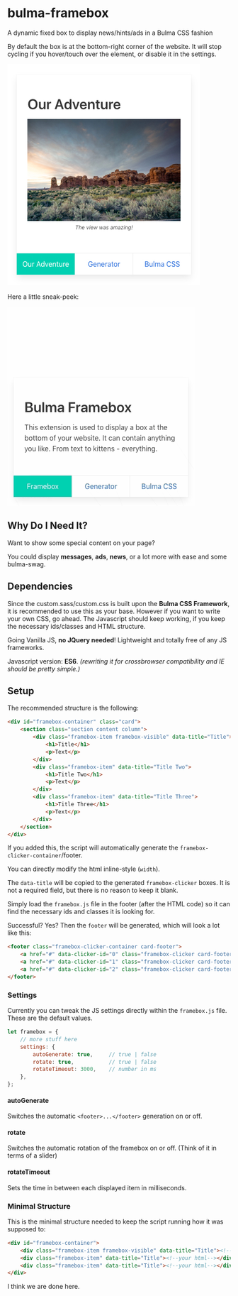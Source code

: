 # bulma-framebox

A dynamic fixed box to display news/hints/ads in a Bulma CSS fashion

By default the box is at the bottom-right corner of the website.
It will stop cycling if you hover/touch over the element, or disable it in the settings.

![alt text](/images/framebox.jpg)

Here a little sneak-peek:

![alt text](/images/preview.gif)

## Why Do I Need It?

Want to show some special content on your page?

You could display **messages**, **ads**, **news**, or a lot more with ease
and some bulma-swag.

## Dependencies
Since the custom.sass/custom.css is built upon the **Bulma CSS Framework**,
it is recommended to use this as your base. However if you want to write
your own CSS, go ahead.
The Javascript should keep working,
if you keep the necessary ids/classes and HTML structure.

Going Vanilla JS, **no JQuery needed**! Lightweight and totally free of any JS frameworks.

Javascript version: **ES6**.
_(rewriting it for crossbrowser compatibility and IE should be pretty simple.)_

## Setup

The recommended structure is the following:

```html
<div id="framebox-container" class="card">
    <section class="section content column">
        <div class="framebox-item framebox-visible" data-title="Title">
            <h1>Title</h1>
            <p>Text</p>
        </div>
        <div class="framebox-item" data-title="Title Two">
            <h1>Title Two</h1>
            <p>Text</p>
        </div>
        <div class="framebox-item" data-title="Title Three">
            <h1>Title Three</h1>
            <p>Text</p>
        </div>
    </section>
</div>
```

If you added this, the script will automatically generate
the `framebox-clicker-container`/footer.

You can directly modify the html inline-style (`width`).

The `data-title` will be copied to the generated `framebox-clicker` boxes.
It is not a required field, but there is no reason to keep it blank.

Simply load the `framebox.js` file in the footer (after the HTML code) so
it can find the necessary ids and classes it is looking for.

Successful? Yes?
Then the `footer` will be generated, which will look a lot like this:

```html
<footer class="framebox-clicker-container card-footer">
    <a href="#" data-clicker-id="0" class="framebox-clicker card-footer-item">First</a>
    <a href="#" data-clicker-id="1" class="framebox-clicker card-footer-item">Second</a>
    <a href="#" data-clicker-id="2" class="framebox-clicker card-footer-item">Third</a>
</footer>
```
### Settings

Currently you can tweak the JS settings directly within the `framebox.js` file.
These are the default values.
```javascript
let framebox = {
    // more stuff here
    settings: {
        autoGenerate: true,     // true | false 
        rotate: true,           // true | false
        rotateTimeout: 3000,    // number in ms          
    },
};
```

#### autoGenerate
Switches the automatic `<footer>...</footer>` generation on or off.
#### rotate
Switches the automatic rotation of the framebox on or off. (Think of it in terms of a slider)
#### rotateTimeout
Sets the time in between each displayed item in milliseconds.

### Minimal Structure

This is the minimal structure needed to keep the script running how it was supposed to:

```HTML
<div id="framebox-container">
    <div class="framebox-item framebox-visible" data-title="Title"><!--your html--></div>
    <div class="framebox-item" data-title="Title"><!--your html--></div>
    <div class="framebox-item" data-title="Title"><!--your html--></div>
</div>
```

I think we are done here.